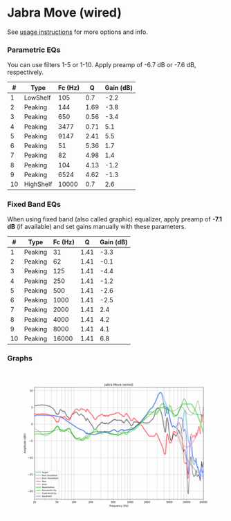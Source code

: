# Jabra Move (wired)
See [usage instructions](https://github.com/jaakkopasanen/AutoEq#usage) for more options and info.

### Parametric EQs
You can use filters 1-5 or 1-10. Apply preamp of -6.7 dB or -7.6 dB, respectively.

|   # | Type      |   Fc (Hz) |    Q |   Gain (dB) |
|-----|-----------|-----------|------|-------------|
|   1 | LowShelf  |       105 | 0.7  |        -2.2 |
|   2 | Peaking   |       144 | 1.69 |        -3.8 |
|   3 | Peaking   |       650 | 0.56 |        -3.4 |
|   4 | Peaking   |      3477 | 0.71 |         5.1 |
|   5 | Peaking   |      9147 | 2.41 |         5.5 |
|   6 | Peaking   |        51 | 5.36 |         1.7 |
|   7 | Peaking   |        82 | 4.98 |         1.4 |
|   8 | Peaking   |       104 | 4.13 |        -1.2 |
|   9 | Peaking   |      6524 | 4.62 |        -1.3 |
|  10 | HighShelf |     10000 | 0.7  |         2.6 |

### Fixed Band EQs
When using fixed band (also called graphic) equalizer, apply preamp of **-7.1 dB** (if available) and set gains manually with these parameters.

|   # | Type    |   Fc (Hz) |    Q |   Gain (dB) |
|-----|---------|-----------|------|-------------|
|   1 | Peaking |        31 | 1.41 |        -3.3 |
|   2 | Peaking |        62 | 1.41 |        -0.1 |
|   3 | Peaking |       125 | 1.41 |        -4.4 |
|   4 | Peaking |       250 | 1.41 |        -1.2 |
|   5 | Peaking |       500 | 1.41 |        -2.6 |
|   6 | Peaking |      1000 | 1.41 |        -2.5 |
|   7 | Peaking |      2000 | 1.41 |         2.4 |
|   8 | Peaking |      4000 | 1.41 |         4.2 |
|   9 | Peaking |      8000 | 1.41 |         4.1 |
|  10 | Peaking |     16000 | 1.41 |         6.8 |

### Graphs
![](./Jabra%20Move%20(wired).png)
